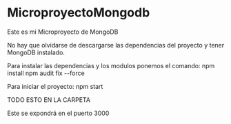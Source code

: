 # MicroproyectoMongodb

Este es mi Microproyecto de MongoDB

No hay que olvidarse de descargarse las dependencias 
del proyecto y tener MongoDB instalado.

Para instalar las dependencias y los modulos ponemos el comando:
npm install
npm audit fix --force

Para iniciar el proyecto:
npm start

TODO ESTO EN LA CARPETA 

Este se expondrá en el puerto 3000
